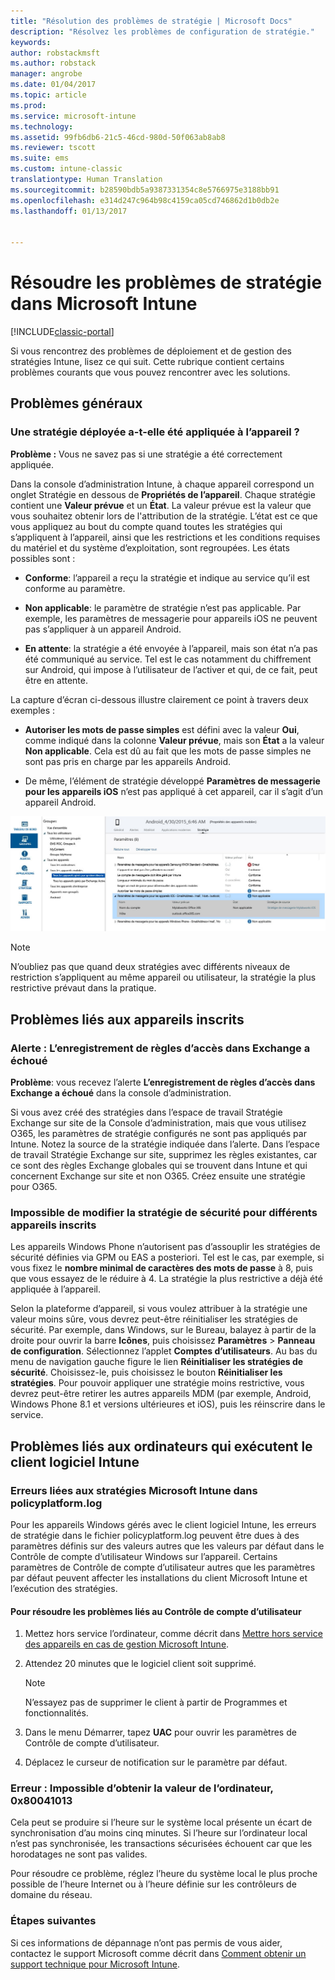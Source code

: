 ```yaml
---
title: "Résolution des problèmes de stratégie | Microsoft Docs"
description: "Résolvez les problèmes de configuration de stratégie."
keywords: 
author: robstackmsft
ms.author: robstack
manager: angrobe
ms.date: 01/04/2017
ms.topic: article
ms.prod: 
ms.service: microsoft-intune
ms.technology: 
ms.assetid: 99fb6db6-21c5-46cd-980d-50f063ab8ab8
ms.reviewer: tscott
ms.suite: ems
ms.custom: intune-classic
translationtype: Human Translation
ms.sourcegitcommit: b28590bdb5a9387331354c8e5766975e3188bb91
ms.openlocfilehash: e314d247c964b98c4159ca05cd746862d1b0db2e
ms.lasthandoff: 01/13/2017


---
```


# <a name="troubleshoot-policies-in-microsoft-intune"></a>Résoudre les problèmes de stratégie dans Microsoft Intune

[!INCLUDE[classic-portal](../includes/classic-portal.md)]

Si vous rencontrez des problèmes de déploiement et de gestion des stratégies Intune, lisez ce qui suit. Cette rubrique contient certains problèmes courants que vous pouvez rencontrer avec les solutions.

## <a name="general-issues"></a>Problèmes généraux

### <a name="was-a-deployed-policy-applied-to-the-device"></a>Une stratégie déployée a-t-elle été appliquée à l’appareil ?
**Problème :** Vous ne savez pas si une stratégie a été correctement appliquée.

Dans la console d’administration Intune, à chaque appareil correspond un onglet Stratégie en dessous de **Propriétés de l’appareil**. Chaque stratégie contient une **Valeur prévue** et un **État**. La valeur prévue est la valeur que vous souhaitez obtenir lors de l'attribution de la stratégie. L’état est ce que vous appliquez au bout du compte quand toutes les stratégies qui s’appliquent à l’appareil, ainsi que les restrictions et les conditions requises du matériel et du système d’exploitation, sont regroupées. Les états possibles sont :

-   **Conforme**: l’appareil a reçu la stratégie et indique au service qu’il est conforme au paramètre.

-   **Non applicable**: le paramètre de stratégie n’est pas applicable. Par exemple, les paramètres de messagerie pour appareils iOS ne peuvent pas s’appliquer à un appareil Android.

-   **En attente**: la stratégie a été envoyée à l’appareil, mais son état n’a pas été communiqué au service. Tel est le cas notamment du chiffrement sur Android, qui impose à l’utilisateur de l’activer et qui, de ce fait, peut être en attente.

La capture d’écran ci-dessous illustre clairement ce point à travers deux exemples :

-   **Autoriser les mots de passe simples** est défini avec la valeur **Oui**, comme indiqué dans la colonne **Valeur prévue**, mais son **État** a la valeur **Non applicable**. Cela est dû au fait que les mots de passe simples ne sont pas pris en charge par les appareils Android.

-   De même, l’élément de stratégie développé **Paramètres de messagerie pour les appareils iOS** n’est pas appliqué à cet appareil, car il s’agit d’un appareil Android.

![Stratégie des appareils Intune](../media/Intune-Device-Policy-v.2.jpg)

> [!NOTE]
> N’oubliez pas que quand deux stratégies avec différents niveaux de restriction s’appliquent au même appareil ou utilisateur, la stratégie la plus restrictive prévaut dans la pratique.


## <a name="issues-with-enrolled-devices"></a>Problèmes liés aux appareils inscrits

### <a name="alert-saving-of-access-rules-to-exchange-has-failed"></a>Alerte : L’enregistrement de règles d’accès dans Exchange a échoué
**Problème**: vous recevez l’alerte **L’enregistrement de règles d’accès dans Exchange a échoué** dans la console d’administration.

Si vous avez créé des stratégies dans l’espace de travail Stratégie Exchange sur site de la Console d’administration, mais que vous utilisez O365, les paramètres de stratégie configurés ne sont pas appliqués par Intune. Notez la source de la stratégie indiquée dans l’alerte.  Dans l’espace de travail Stratégie Exchange sur site, supprimez les règles existantes, car ce sont des règles Exchange globales qui se trouvent dans Intune et qui concernent Exchange sur site et non O365. Créez ensuite une stratégie pour O365.

### <a name="cannot-change-security-policy-for-various-enrolled-devices"></a>Impossible de modifier la stratégie de sécurité pour différents appareils inscrits
Les appareils Windows Phone n’autorisent pas d’assouplir les stratégies de sécurité définies via GPM ou EAS a posteriori. Tel est le cas, par exemple, si vous fixez le **nombre minimal de caractères des mots de passe** à 8, puis que vous essayez de le réduire à 4. La stratégie la plus restrictive a déjà été appliquée à l’appareil.

Selon la plateforme d’appareil, si vous voulez attribuer à la stratégie une valeur moins sûre, vous devrez peut-être réinitialiser les stratégies de sécurité.
Par exemple, dans Windows, sur le Bureau, balayez à partir de la droite pour ouvrir la barre **Icônes**, puis choisissez **Paramètres** &gt; **Panneau de configuration**.  Sélectionnez l’applet **Comptes d’utilisateurs**.
Au bas du menu de navigation gauche figure le lien **Réinitialiser les stratégies de sécurité**. Choisissez-le, puis choisissez le bouton **Réinitialiser les stratégies**.
Pour pouvoir appliquer une stratégie moins restrictive, vous devrez peut-être retirer les autres appareils MDM (par exemple, Android, Windows Phone 8.1 et versions ultérieures et iOS), puis les réinscrire dans le service.

## <a name="issues-with-pcs-that-run-the-intune-software-client"></a>Problèmes liés aux ordinateurs qui exécutent le client logiciel Intune

### <a name="microsoft-intune-policy-related-errors-in-policyplatformlog"></a>Erreurs liées aux stratégies Microsoft Intune dans policyplatform.log
Pour les appareils Windows gérés avec le client logiciel Intune, les erreurs de stratégie dans le fichier policyplatform.log peuvent être dues à des paramètres définis sur des valeurs autres que les valeurs par défaut dans le Contrôle de compte d’utilisateur Windows sur l’appareil. Certains paramètres de Contrôle de compte d’utilisateur autres que les paramètres par défaut peuvent affecter les installations du client Microsoft Intune et l’exécution des stratégies.

#### <a name="to-resolve-uac-issues"></a>Pour résoudre les problèmes liés au Contrôle de compte d’utilisateur

1.  Mettez hors service l’ordinateur, comme décrit dans [Mettre hors service des appareils en cas de gestion Microsoft Intune](/intune/deploy-use/retire-devices-from-microsoft-intune-management).

2.  Attendez 20 minutes que le logiciel client soit supprimé.

    > [!NOTE]
    > N’essayez pas de supprimer le client à partir de Programmes et fonctionnalités.

3.  Dans le menu Démarrer, tapez **UAC** pour ouvrir les paramètres de Contrôle de compte d’utilisateur.

4.  Déplacez le curseur de notification sur le paramètre par défaut.

### <a name="error-cannot-obtain-the-value-from-the-computer-0x80041013"></a>Erreur : Impossible d’obtenir la valeur de l’ordinateur, 0x80041013
Cela peut se produire si l’heure sur le système local présente un écart de synchronisation d’au moins cinq minutes. Si l’heure sur l’ordinateur local n’est pas synchronisée, les transactions sécurisées échouent car que les horodatages ne sont pas valides.

Pour résoudre ce problème, réglez l’heure du système local le plus proche possible de l’heure Internet ou à l’heure définie sur les contrôleurs de domaine du réseau.








### <a name="next-steps"></a>Étapes suivantes
Si ces informations de dépannage n’ont pas permis de vous aider, contactez le support Microsoft comme décrit dans [Comment obtenir un support technique pour Microsoft Intune](how-to-get-support-for-microsoft-intune.md).

